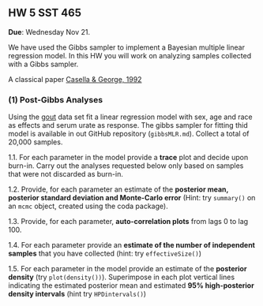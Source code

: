## HW 5 SST 465

**Due**: Wednesday Nov 21.


We have used the Gibbs sampler to implement a Bayesian multiple linear regression model. In this HW you will work on analyzing samples collected with a Gibbs sampler.

A classical paper [Casella & George, 1992](http://www.stat.ufl.edu/archived/casella/OlderPapers/ExpGibbs.pdf)



### (1) Post-Gibbs Analyses


Using the [gout](https://github.com/gdlc/STT465/blob/master/gout.txt) data set fit a linear regression model with sex, age and race as effects and serum urate
as response. The gibbs sampler for fitting thid model is   available in out GitHub repository (`gibbsMLR.md`). Collect a total of 20,000 samples.

   1.1. For each parameter in the model provide a **trace** plot and decide upon burn-in.
   Carry out the analyses requested below only based on samples that were not discarded as burn-in.
   
   
   1.2. Provide, for each parameter an estimate of the **posterior mean, posterior standard deviation and Monte-Carlo error**
   (Hint: try `summary()` on an `mcmc` object, created using the coda package).
   
   
   1.3. Provide, for each parameter, **auto-correlation plots** from lags 0 to lag 100.

   1.4. For each parameter provide an **estimate of the number of independent samples** that you have collected (hint: try `effectiveSize()`)

   1.5. For each parameter in the model provide an estimate of the **posterior density** (try `plot(density())`). 
   Superimpose in each plot vertical lines indicating the estimated posterior mean and estimated **95% high-posterior density intervals** (hint try `HPDintervals()`)
